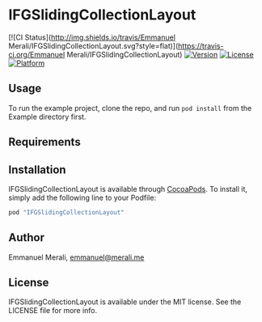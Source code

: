 # IFGSlidingCollectionLayout

[![CI Status](http://img.shields.io/travis/Emmanuel Merali/IFGSlidingCollectionLayout.svg?style=flat)](https://travis-ci.org/Emmanuel Merali/IFGSlidingCollectionLayout)
[![Version](https://img.shields.io/cocoapods/v/IFGSlidingCollectionLayout.svg?style=flat)](http://cocoapods.org/pods/IFGSlidingCollectionLayout)
[![License](https://img.shields.io/cocoapods/l/IFGSlidingCollectionLayout.svg?style=flat)](http://cocoapods.org/pods/IFGSlidingCollectionLayout)
[![Platform](https://img.shields.io/cocoapods/p/IFGSlidingCollectionLayout.svg?style=flat)](http://cocoapods.org/pods/IFGSlidingCollectionLayout)

## Usage

To run the example project, clone the repo, and run `pod install` from the Example directory first.

## Requirements

## Installation

IFGSlidingCollectionLayout is available through [CocoaPods](http://cocoapods.org). To install
it, simply add the following line to your Podfile:

```ruby
pod "IFGSlidingCollectionLayout"
```

## Author

Emmanuel Merali, emmanuel@merali.me

## License

IFGSlidingCollectionLayout is available under the MIT license. See the LICENSE file for more info.
